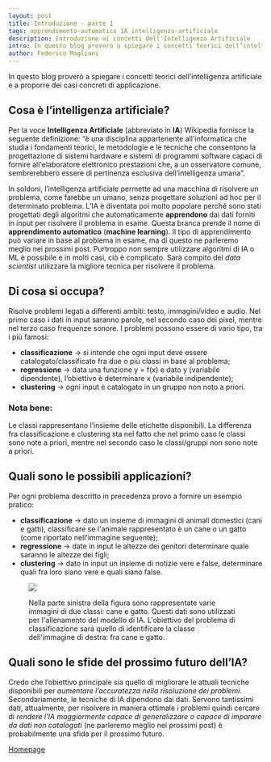 ```yaml
---
layout: post
title: Introduzione - parte 1
tags: apprendimento-automatico IA intelligenza-artificiale
description: Introduzione ai concetti dell'Intelligenza Artificiale
intro: In questo blog proverò a spiegare i concetti teorici dell’intelligenza artificiale e a proporre dei casi concreti di applicazione.
author: Federico Magliani
---
```

In questo blog proverò a spiegare i concetti teorici dell’intelligenza artificiale e a proporre dei casi concreti di applicazione.

## Cosa è l’intelligenza artificiale?
Per la voce **Intelligenza Artificiale** (abbreviato in **IA**) Wikipedia fornisce la seguente definizione: “è una disciplina appartenente all'informatica che studia i fondamenti teorici, le metodologie e le tecniche che consentono la progettazione di sistemi hardware e sistemi di programmi software capaci di fornire all'elaboratore elettronico prestazioni che, a un osservatore comune, sembrerebbero essere di pertinenza esclusiva dell’intelligenza umana”.

In soldoni, l’intelligenza artificiale permette ad una macchina di risolvere un problema, come farebbe un umano, senza progettare soluzioni ad hoc per il determinato problema.
L’IA è diventata poi molto popolare perché sono stati progettati degli algoritmi che automaticamente **apprendono** dai dati forniti in input per risolvere il problema in esame. Questa branca prende il nome di **apprendimento automatico** (**machine learning**).
Il tipo di apprendimento può variare in base al problema in esame, ma di questo ne parleremo meglio nei prossimi post.
Purtroppo non sempre utilizzare algoritmi di IA o ML è possibile e in molti casi, ciò è complicato.
Sarà compito del _data scientist_ utilizzare la migliore tecnica per risolvere il problema.

## Di cosa si occupa?
Risolve problemi legati a differenti ambiti: testo, immagini/video e audio.
Nel primo caso i dati in input saranno parole, nel secondo caso dei pixel, mentre nel terzo caso frequenze sonore.
I problemi possono essere di vario tipo, tra i più famosi: 
- **classificazione** → si intende che ogni input deve essere catalogato/classificato fra due o più classi in base al problema;
- **regressione** → data una funzione y = f(x) e dato y (variabile dipendente), l’obiettivo è determinare x (variabile indipendente);
- **clustering** → ogni input è catalogato in un gruppo non noto a priori.

### Nota bene:
Le classi rappresentano l’insieme delle etichette disponibili. 
La differenza fra classificazione e clustering sta nel fatto che nel primo caso le classi sono note a priori, mentre nel secondo caso le classi/gruppi non sono note a priori.

## Quali sono le possibili applicazioni?
Per ogni problema descritto in precedenza provo a fornire un esempio pratico:
- **classificazione** → dato un insieme di immagini di animali domestici (cani e gatti), classificare se l'animale rappresentato è un cane o un gatto (come riportato nell'immagine seguente); 
- **regressione** → date in input le altezze dei genitori determinare quale saranno le altezze dei figli;
- **clustering** → dato in input un insieme di notizie vere e false, determinare quali fra loro siano vere e quali siano false.

<figure>
<img src='http://fmaglia.github.io/assets/images/classification1.png'>
<figcaption>
<p>Nella parte sinistra della figura sono rappresentate varie immagini di due classi: cane e gatto. Questi dati sono utilizzati per l'allenamento del modello di IA. L'obiettivo del problema di classificazione sarà quello di identificare la classe dell'immagine di destra: fra cane e gatto. </p>
</figcaption>
</figure>

## Quali sono le sfide del prossimo futuro dell’IA?
Credo che l’obiettivo principale sia quello di migliorare le attuali tecniche disponibili per _aumentare l’accuratezza nella risoluzione dei problemi_.
Secondariamente, le tecniche di IA dipendono dai dati. Servono tantissimi dati, attualmente, per risolvere in maniera ottimale i problemi quindi cercare di _rendere l’IA maggiormente capace di generalizzare o capace di imparare da dati non catalogati_ (ne parleremo meglio nei prossimi post) è probabilmente una sfida per il prossimo futuro.

<div class="fb-share-button" data-href="{{site.url}}{{page.url}}" data-layout="button_count" style="position: relative; top: -8px; left: 33px;"></div>

[Homepage](../../../index)
